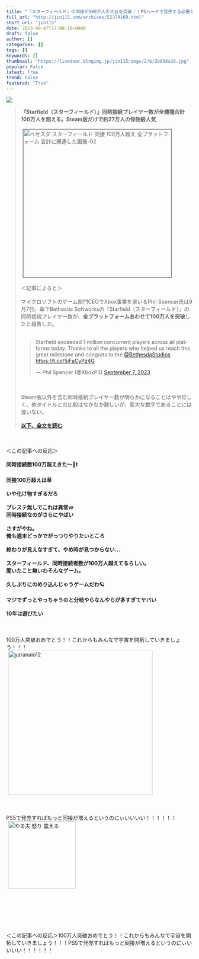 ```yaml
---
title: "『スターフィールド』の同接が100万人の大台を突破！！PSハードで発売する必要ないわこれｗｗｗｗ : オレ的ゲーム速報＠刃"
full_url: "http://jin115.com/archives/52379109.html"
short_url: "jin115"
date: 2023-09-07T17:00:10+0900
draft: false
author: []
categories: []
tags: []
keywords: []
thumbnail: "https://livedoor.blogimg.jp/jin115/imgs/2/b/2b898a16.jpg"
popular: False
latest: True
trend: False
featured: "True"
---
```


![](https://livedoor.blogimg.jp/jin115/imgs/2/b/2b898a16.jpg)

<div><a name="more"></a> <blockquote><b>『Starfield（スターフィールド）』同時接続プレイヤー数が全機種合計100万人を超える。Steam版だけで約27万人の怪物級人気</b><br> <br> <img src="https://livedoor.blogimg.jp/jin115/imgs/4/7/4786e75a.png" width="400" border="1" hspace="5" class="pict" alt="ベセスダ スターフィールド 同接 100万人超え 全プラットフォーム 合計に関連した画像-02"><br> <br> ＜記事によると＞<br> <br> マイクロソフトのゲーム部門CEOでXbox事業を率いるPhil Spencer氏は9月7日、傘下Bethesda Softworksの『Starfield（スターフィールド）』の同時接続プレイヤー数が、<b>全プラットフォームあわせて100万人を突破</b>したと報告した。<br> <br> <blockquote class="twitter-tweet"><p lang="en" dir="ltr">Starfield exceeded 1 million concurrent players across all platforms today. Thanks to all the players who helped us reach this great milestone and congrats to the <a href="https://twitter.com/BethesdaStudios?ref_src=twsrc%5Etfw">@BethesdaStudios</a> <a href="https://t.co/5jFaCyPz4G">https://t.co/5jFaCyPz4G</a></p>— Phil Spencer (@XboxP3) <a href="https://twitter.com/XboxP3/status/1699621881421471889?ref_src=twsrc%5Etfw">September 7, 2023</a></blockquote> <br> <br> Steam版以外を含む同時接続プレイヤー数が明らかになることはやや珍しく、他タイトルとの比較はなかなか難しいが、膨大な数字であることには違いない。<br> <br> <a href="https://automaton-media.com/articles/newsjp/20230907-263251/" target="_blank"><b>以下、全文を読む</b></a></blockquote><br> <br> ＜この記事への反応＞<br> <br> <b>同時接続数100万超えきた〜👀❗️</b><br> <br> <b>同接100万超えは草</b><br> <br> <b>いや化け物すぎるだろ</b><br> <br> <b>プレステ無しでこれは異常ｗ<br> 同時接続なのがさらにやばい</b><br> <br> <b>さすがやね。<br> 俺も週末どっかでがっつりやりたいところ</b><br> <br> <b>終わりが見えなすぎて、やめ時が見つからない…</b><br> <br> <b>スターフィールド、同時接続者数が100万人越えてるらしい。<br> 聞いたこと無いわそんなゲーム。</b><br> <br> <b>久しぶりにのめり込んじゃうゲームだわ🪐</b><br> <br> <b>マジでずっとやっちゃうのと分岐やらなんやらが多すぎてヤバい</b><br> <br> <b>10年は遊びたい</b><br> <br> <br> <br> 100万人突破おめでとう！！これからもみんなで宇宙を開拓していきましょう！！！<br> <img src="https://livedoor.blogimg.jp/jin115/imgs/a/2/a242a192.gif" alt="yaranaio12" width="390" border="0" hspace="5" class="pict"><br> <br> <br> <br> PS5で発売すればもっと同接が増えるというのにぃいいいい！！！！！！<br> <img src="https://livedoor.blogimg.jp/jin115/imgs/6/e/6ef7ee68.gif" alt="やる夫 怒り 震える" width="182" border="0" hspace="5" class="pict"><br> <br> <br> <br> <br> <br> <br> <p>＜この記事への反応＞100万人突破おめでとう！！これからもみんなで宇宙を開拓していきましょう！！！PS5で発売すればもっと同接が増えるというのにぃいいいい！！！！！！</p></div>
